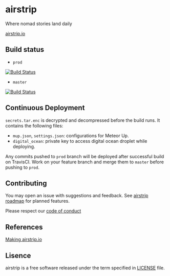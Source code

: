 # airstrip

Where nomad stories land daily

[airstrip.io](https://airstrip.io)

## Build status

* `prod`

[![Build Status](https://magnum.travis-ci.com/sungwoncho/airstrip.svg?token=hGE2stF83pPqiLgUqVjc&branch=prod)](https://magnum.travis-ci.com/sungwoncho/airstrip)

* `master`

[![Build Status](https://magnum.travis-ci.com/sungwoncho/airstrip.svg?token=hGE2stF83pPqiLgUqVjc&branch=master)](https://magnum.travis-ci.com/sungwoncho/airstrip)


## Continuous Deployment

`secrets.tar.enc` is decrypted and decompressed before the build runs. It
 contains the following files:

* `mup.json`, `settings.json`: configurations for Meteor Up.
* `digital_ocean`: private key to access digital ocean droplet while deploying.

Any commits pushed to `prod` branch will be deployed after successful build on TravisCI.
Work on your feature branch and merge them to `master` before pushing to `prod`.


## Contributing

You may open an issue with suggestions and feedback. See [airstrip roadmap](https://trello.com/b/XLaDBggV/airstrip-roadmap) for planned features.

Please respect our [code of conduct](https://github.com/sungwoncho/airstrip/blob/master/CODE_OF_CONDUCT.md)


## References

[Making airstrip.io](https://sungwoncho.io/making-airstrip-io/)


## Lisence

airstrip is a free software released under the term specified in [LICENSE](https://github.com/sungwoncho/airstrip/blob/master/LISENCE) file.
